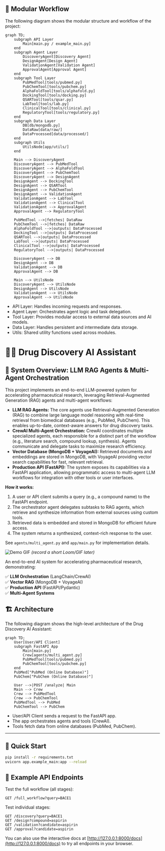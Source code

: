 ## 🧩 Modular Workflow

The following diagram shows the modular structure and workflow of the project:

```mermaid
graph TD;
    subgraph API Layer
        Main[main.py / example_main.py]
    end
    subgraph Agent Layer
        DiscoveryAgent[Discovery Agent]
        DesignAgent[Design Agent]
        ValidationAgent[Validation Agent]
        ApprovalAgent[Approval Agent]
    end
    subgraph Tool Layer
        PubMedTool[tools/pubmed.py]
        PubChemTool[tools/pubchem.py]
        AlphaFoldTool[tools/alphafold.py]
        DockingTool[tools/docking.py]
        QSARTool[tools/qsar.py]
        LabTool[tools/lab.py]
        ClinicalTool[tools/clinical.py]
        RegulatoryTool[tools/regulatory.py]
    end
    subgraph Data Layer
        DB[db/mongodb.py]
        DataRaw[data/raw/]
        DataProcessed[data/processed/]
    end
    subgraph Utils
        UtilsNode[app/utils/]
    end

    Main --> DiscoveryAgent
    DiscoveryAgent --> PubMedTool
    DiscoveryAgent --> AlphaFoldTool
    DiscoveryAgent --> PubChemTool
    DiscoveryAgent --> DesignAgent
    DesignAgent --> DockingTool
    DesignAgent --> QSARTool
    DesignAgent --> PubChemTool
    DesignAgent --> ValidationAgent
    ValidationAgent --> LabTool
    ValidationAgent --> ClinicalTool
    ValidationAgent --> ApprovalAgent
    ApprovalAgent --> RegulatoryTool

    PubMedTool -->|fetches| DataRaw
    PubChemTool -->|fetches| DataRaw
    AlphaFoldTool -->|outputs| DataProcessed
    DockingTool -->|outputs| DataProcessed
    QSARTool -->|outputs| DataProcessed
    LabTool -->|outputs| DataProcessed
    ClinicalTool -->|outputs| DataProcessed
    RegulatoryTool -->|outputs| DataProcessed

    DiscoveryAgent --> DB
    DesignAgent --> DB
    ValidationAgent --> DB
    ApprovalAgent --> DB

    Main --> UtilsNode
    DiscoveryAgent --> UtilsNode
    DesignAgent --> UtilsNode
    ValidationAgent --> UtilsNode
    ApprovalAgent --> UtilsNode
```

* API Layer: Handles incoming requests and responses.
* Agent Layer: Orchestrates agent logic and task delegation.
* Tool Layer: Provides modular access to external data sources and AI models.
* Data Layer: Handles persistent and intermediate data storage.
* Utils: Shared utility functions used across modules.


# 🧠💊 Drug Discovery AI Assistant

## 🤖 System Overview: LLM RAG Agents & Multi-Agent Orchestration

This project implements an end-to-end LLM-powered system for accelerating pharmaceutical research, leveraging Retrieval-Augmented Generation (RAG) agents and multi-agent workflows:

- **LLM RAG Agents:** The core agents use Retrieval-Augmented Generation (RAG) to combine large language model reasoning with real-time retrieval from biomedical databases (e.g., PubMed, PubChem). This enables up-to-date, context-aware answers for drug discovery tasks.
- **CrewAI Multi-Agent Orchestration:** CrewAI coordinates multiple specialized agents, each responsible for a distinct part of the workflow (e.g., literature search, compound lookup, synthesis). Agents communicate and delegate tasks to maximize research efficiency.
- **Vector Database (MongoDB + VoyageAI):** Retrieved documents and embeddings are stored in MongoDB, with VoyageAI providing vector search capabilities for fast, relevant retrieval.
- **Production API (FastAPI):** The system exposes its capabilities via a FastAPI application, allowing programmatic access to multi-agent LLM workflows for integration with other tools or user interfaces.

**How it works:**
1. A user or API client submits a query (e.g., a compound name) to the FastAPI endpoint.
2. The orchestrator agent delegates subtasks to RAG agents, which retrieve and synthesize information from external sources using custom tools.
3. Retrieved data is embedded and stored in MongoDB for efficient future access.
4. The system returns a synthesized, context-rich response to the user.

See `agents/multi_agent.py` and `app/main.py` for implementation details.

![Demo GIF](assets/demo.gif) *(record a short Loom/GIF later)*

An end-to-end AI system for accelerating pharmaceutical research, demonstrating:

✅ **LLM Orchestration** (LangChain/CrewAI)  
✅ **Vector RAG** (MongoDB + VoyageAI)  
✅ **Production API** (FastAPI/Pydantic)  
✅ **Multi-Agent Systems**  


## 🏗️ Architecture

The following diagram shows the high-level architecture of the Drug Discovery AI Assistant:

```mermaid
graph TD;
    User[User/API Client]
    subgraph FastAPI App
        Main[main.py]
        Crew[agents/multi_agent.py]
        PubMedTool[tools/pubmed.py]
        PubChemTool[tools/pubchem.py]
    end
    PubMed["PubMed (Online Database)"]
    PubChem["PubChem (Online Database)"]

    User -->|POST /analyze| Main
    Main --> Crew
    Crew --> PubMedTool
    Crew --> PubChemTool
    PubMedTool --> PubMed
    PubChemTool --> PubChem
```

* User/API Client sends a request to the FastAPI app.
* The app orchestrates agents and tools (CrewAI).
* Tools fetch data from online databases (PubMed, PubChem).

---

## 🚀 Quick Start
```bash
pip install -r requirements.txt
uvicorn app.example_main:app --reload
```

## 🧪 Example API Endpoints

Test the full workflow (all stages):

```
GET /full_workflow?query=BACE1
```

Test individual stages:

```
GET /discovery?query=BACE1
GET /design?compound=aspirin
GET /validation?candidate=aspirin
GET /approval?candidate=aspirin
```

You can also use the interactive docs at [http://127.0.0.1:8000/docs](http://127.0.0.1:8000/docs) to try all endpoints in your browser.